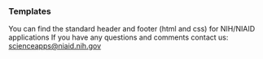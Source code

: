 
### Templates
You can find the standard header and footer (html and css) for NIH/NIAID applications
If you have any questions and comments contact us: 
scienceapps@niaid.nih.gov